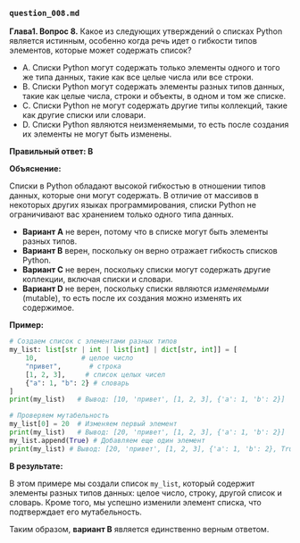 ### `question_008.md`

**Глава1. Вопрос 8.** Какое из следующих утверждений о списках Python является истинным, особенно когда речь идет о гибкости типов элементов, которые может содержать список?

- A. Списки Python могут содержать только элементы одного и того же типа данных, такие как все целые числа или все строки.
- B. Списки Python могут содержать элементы разных типов данных, такие как целые числа, строки и объекты, в одном и том же списке.
- C. Списки Python не могут содержать другие типы коллекций, такие как другие списки или словари.
- D. Списки Python являются неизменяемыми, то есть после создания их элементы не могут быть изменены.

**Правильный ответ: B**

**Объяснение:**

Списки в Python обладают высокой гибкостью в отношении типов данных, которые они могут содержать. В отличие от массивов в некоторых других языках программирования, списки Python не ограничивают вас хранением только одного типа данных.

*   **Вариант A** не верен, потому что в списке могут быть элементы разных типов.
*   **Вариант B** верен, поскольку он верно отражает гибкость списков Python.
*   **Вариант C** не верен, поскольку списки могут содержать другие коллекции, включая списки и словари.
*   **Вариант D** не верен, поскольку списки являются *изменяемыми* (mutable), то есть после их создания можно изменять их содержимое.

**Пример:**

```python
# Создаем список с элементами разных типов
my_list: list[str | int | list[int] | dict[str, int]] = [
    10,           # целое число
    "привет",       # строка
    [1, 2, 3],     # список целых чисел
    {"a": 1, "b": 2} # словарь
]
print(my_list)   # Вывод: [10, 'привет', [1, 2, 3], {'a': 1, 'b': 2}]

# Проверяем мутабельность
my_list[0] = 20  # Изменяем первый элемент
print(my_list)   # Вывод: [20, 'привет', [1, 2, 3], {'a': 1, 'b': 2}]
my_list.append(True) # Добавляем еще один элемент
print(my_list) # Вывод: [20, 'привет', [1, 2, 3], {'a': 1, 'b': 2}, True]
```

**В результате:**

В этом примере мы создали список `my_list`, который содержит элементы разных типов данных: целое число, строку, другой список и словарь. Кроме того, мы успешно изменили элемент списка, что подтверждает его мутабельность.

Таким образом, **вариант B** является единственно верным ответом.
